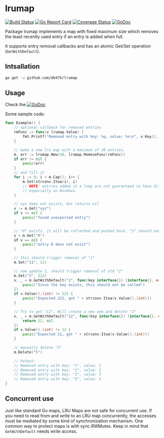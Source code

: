 # lrumap

[![Build Status](https://travis-ci.org/db47h/lrumap.svg?branch=master)](https://travis-ci.org/db47h/lrumap)
[![Go Report Card](https://goreportcard.com/badge/github.com/db47h/lrumap)](https://goreportcard.com/report/github.com/db47h/lrumap)
[![Coverage Status](https://coveralls.io/repos/github/db47h/lrumap/badge.svg)](https://coveralls.io/github/db47h/lrumap)  [![GoDoc](https://godoc.org/github.com/db47h/lrumap?status.svg)](https://godoc.org/github.com/db47h/lrumap)

Package lrumap implements a map with fixed maximum size which removes the
least recently used entry if an entry is added when full.

It supports entry removal callbacks and has an atomic Get/Set operation (`GetWithDefault`).

## Intsallation

```bash
go get -u github.com/db47h/lrumap
```

## Usage

Check the [![GoDoc](https://godoc.org/github.com/db47h/lrumap?status.svg)](https://godoc.org/github.com/db47h/lrumap)

Some sample code:

```Go
func Example() {
	// optional callback for removed entries
	rmFunc := func(v lrumap.Value) {
		fmt.Printf("Removed entry with key: %q, value: %v\n", v.Key(), v.Value())
	}

	// make a new lru map with a maximum of 10 entries.
	m, err := lrumap.New(10, lrumap.RemoveFunc(rmFunc))
	if err != nil {
		panic(err)
	}
	// and fill it
	for i := 0; i < m.Cap(); i++ {
		m.Set(strconv.Itoa(i), i)
		// NOTE: entries added in a loop are not guaranteed ta have different timestamps
		// especially on Windows.
	}

	// xyz does not exists, Get returns nil
	v := m.Get("xyz")
	if v != nil {
		panic("found unexpected entry")
	}

	// "0" exists, it will be refreshed and pushed back, "1" should now be the LRU entry)
	v = m.Get("0")
	if v == nil {
		panic("entry 0 does not exist")
	}

	// this should trigger removal of "1"
	m.Set("11", 11)

	// now update 2, should trigger removal of old "2"
	m.Set("2", 222)
	v, _ = m.GetWithDefault("2", func(key interface{}) (interface{}, error) {
		panic("Since the key exists, this should not be called")
	})
	if v.Value().(int) != 222 {
		panic("Expected 222, got " + strconv.Itoa(v.Value().(int)))
	}

	// Try to get "12". Will create a new one and delete "3"
	v, _ = m.GetWithDefault("12", func(key interface{}) (interface{}, error) {
		return 12, nil
	})
	if v.Value().(int) != 12 {
		panic("Expected 12, got " + strconv.Itoa(v.Value().(int)))
	}

	// manually delete "5"
	m.Delete("5")

	// Output:
	// Removed entry with key: "1", value: 1
	// Removed entry with key: "2", value: 2
	// Removed entry with key: "3", value: 3
	// Removed entry with key: "5", value: 5
}
```

## Concurrent use

Just like standard Go maps, LRU Maps are not safe for concurrent use. If you
need to read from and write to an LRU map concurrently, the accesses must be
mediated by some kind of synchronization mechanism. One common way to protect
maps is with sync.RWMutex. Keep in mind that `GetWithDefault` needs write
access.
